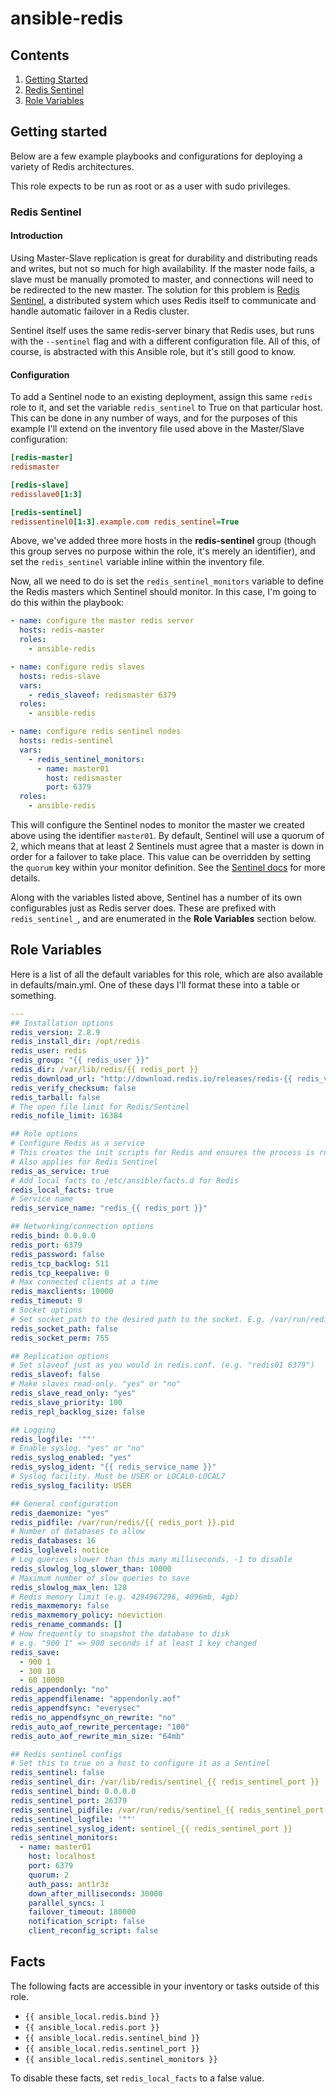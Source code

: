 # ansible-redis


## Contents

 1. [Getting Started](#getting-started)
  1. [Redis Sentinel](#redis-sentinel)
 2. [Role Variables](#role-variables)


## Getting started

Below are a few example playbooks and configurations for deploying a variety of Redis architectures.

This role expects to be run as root or as a user with sudo privileges.

### Redis Sentinel

#### Introduction

Using Master-Slave replication is great for durability and distributing reads and writes, but not so much for high availability. If the master node fails, a slave must be manually promoted to master, and connections will need to be redirected to the new master. The solution for this problem is [Redis Sentinel](http://redis.io/topics/sentinel), a distributed system which uses Redis itself to communicate and handle automatic failover in a Redis cluster.

Sentinel itself uses the same redis-server binary that Redis uses, but runs with the `--sentinel` flag and with a different configuration file. All of this, of course, is abstracted with this Ansible role, but it's still good to know.

#### Configuration

To add a Sentinel node to an existing deployment, assign this same `redis` role to it, and set the variable `redis_sentinel` to True on that particular host. This can be done in any number of ways, and for the purposes of this example I'll extend on the inventory file used above in the Master/Slave configuration:

``` ini
[redis-master]
redismaster

[redis-slave]
redisslave0[1:3]

[redis-sentinel]
redissentinel0[1:3].example.com redis_sentinel=True
```

Above, we've added three more hosts in the **redis-sentinel** group (though this group serves no purpose within the role, it's merely an identifier), and set the `redis_sentinel` variable inline within the inventory file.

Now, all we need to do is set the `redis_sentinel_monitors` variable to define the Redis masters which Sentinel should monitor. In this case, I'm going to do this within the playbook:

``` yml
- name: configure the master redis server
  hosts: redis-master
  roles:
    - ansible-redis

- name: configure redis slaves
  hosts: redis-slave
  vars:
    - redis_slaveof: redismaster 6379
  roles:
    - ansible-redis

- name: configure redis sentinel nodes
  hosts: redis-sentinel
  vars:
    - redis_sentinel_monitors:
      - name: master01
        host: redismaster
        port: 6379
  roles:
    - ansible-redis
```

This will configure the Sentinel nodes to monitor the master we created above using the identifier `master01`. By default, Sentinel will use a quorum of 2, which means that at least 2 Sentinels must agree that a master is down in order for a failover to take place. This value can be overridden by setting the `quorum` key within your monitor definition. See the [Sentinel docs](http://redis.io/topics/sentinel) for more details.

Along with the variables listed above, Sentinel has a number of its own configurables just as Redis server does. These are prefixed with `redis_sentinel_`, and are enumerated in the **Role Variables** section below.


## Role Variables

Here is a list of all the default variables for this role, which are also available in defaults/main.yml. One of these days I'll format these into a table or something.

``` yml
---
## Installation options
redis_version: 2.8.9
redis_install_dir: /opt/redis
redis_user: redis
redis_group: "{{ redis_user }}"
redis_dir: /var/lib/redis/{{ redis_port }}
redis_download_url: "http://download.redis.io/releases/redis-{{ redis_version }}.tar.gz"
redis_verify_checksum: false
redis_tarball: false
# The open file limit for Redis/Sentinel
redis_nofile_limit: 16384

## Role options
# Configure Redis as a service
# This creates the init scripts for Redis and ensures the process is running
# Also applies for Redis Sentinel
redis_as_service: true
# Add local facts to /etc/ansible/facts.d for Redis
redis_local_facts: true
# Service name
redis_service_name: "redis_{{ redis_port }}"

## Networking/connection options
redis_bind: 0.0.0.0
redis_port: 6379
redis_password: false
redis_tcp_backlog: 511
redis_tcp_keepalive: 0
# Max connected clients at a time
redis_maxclients: 10000
redis_timeout: 0
# Socket options
# Set socket_path to the desired path to the socket. E.g. /var/run/redis/{{ redis_port }}.sock
redis_socket_path: false
redis_socket_perm: 755

## Replication options
# Set slaveof just as you would in redis.conf. (e.g. "redis01 6379")
redis_slaveof: false
# Make slaves read-only. "yes" or "no"
redis_slave_read_only: "yes"
redis_slave_priority: 100
redis_repl_backlog_size: false

## Logging
redis_logfile: '""'
# Enable syslog. "yes" or "no"
redis_syslog_enabled: "yes"
redis_syslog_ident: "{{ redis_service_name }}"
# Syslog facility. Must be USER or LOCAL0-LOCAL7
redis_syslog_facility: USER

## General configuration
redis_daemonize: "yes"
redis_pidfile: /var/run/redis/{{ redis_port }}.pid
# Number of databases to allow
redis_databases: 16
redis_loglevel: notice
# Log queries slower than this many milliseconds. -1 to disable
redis_slowlog_log_slower_than: 10000
# Maximum number of slow queries to save
redis_slowlog_max_len: 128
# Redis memory limit (e.g. 4294967296, 4096mb, 4gb)
redis_maxmemory: false
redis_maxmemory_policy: noeviction
redis_rename_commands: []
# How frequently to snapshot the database to disk
# e.g. "900 1" => 900 seconds if at least 1 key changed
redis_save:
  - 900 1
  - 300 10
  - 60 10000
redis_appendonly: "no"
redis_appendfilename: "appendonly.aof"
redis_appendfsync: "everysec"
redis_no_appendfsync_on_rewrite: "no"
redis_auto_aof_rewrite_percentage: "100"
redis_auto_aof_rewrite_min_size: "64mb"

## Redis sentinel configs
# Set this to true on a host to configure it as a Sentinel
redis_sentinel: false
redis_sentinel_dir: /var/lib/redis/sentinel_{{ redis_sentinel_port }}
redis_sentinel_bind: 0.0.0.0
redis_sentinel_port: 26379
redis_sentinel_pidfile: /var/run/redis/sentinel_{{ redis_sentinel_port }}.pid
redis_sentinel_logfile: '""'
redis_sentinel_syslog_ident: sentinel_{{ redis_sentinel_port }}
redis_sentinel_monitors:
  - name: master01
    host: localhost
    port: 6379
    quorum: 2
    auth_pass: ant1r3z
    down_after_milliseconds: 30000
    parallel_syncs: 1
    failover_timeout: 180000
    notification_script: false
    client_reconfig_script: false

```

## Facts

The following facts are accessible in your inventory or tasks outside of this role.

- `{{ ansible_local.redis.bind }}`
- `{{ ansible_local.redis.port }}`
- `{{ ansible_local.redis.sentinel_bind }}`
- `{{ ansible_local.redis.sentinel_port }}`
- `{{ ansible_local.redis.sentinel_monitors }}`

To disable these facts, set `redis_local_facts` to a false value.
